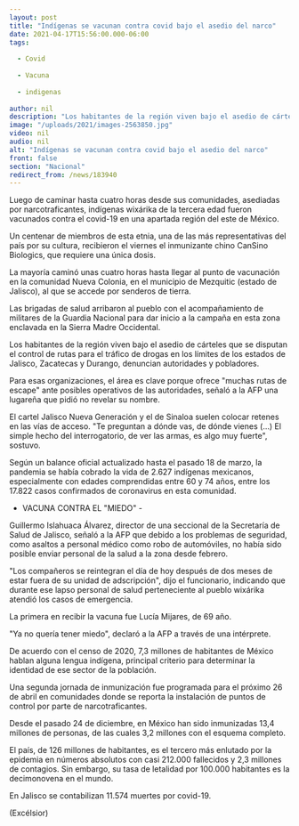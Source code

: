 ```yaml
---
layout: post
title: "Indígenas se vacunan contra covid bajo el asedio del narco"
date: 2021-04-17T15:56:00.000-06:00
tags:
  
  - Covid
  
  - Vacuna
  
  - indigenas
  
author: nil
description: "Los habitantes de la región viven bajo el asedio de cárteles que se disputan el control de rutas para el tráfico de drogas en los límites de los estados de Jalisco, Zacatecas y Durango"
image: "/uploads/2021/images-2563850.jpg"
video: nil
audio: nil
alt: "Indígenas se vacunan contra covid bajo el asedio del narco"
front: false
section: "Nacional"
redirect_from: /news/183940
---
```


Luego de caminar hasta cuatro horas desde sus comunidades, asediadas por narcotraficantes, indígenas wixárika de la tercera edad fueron vacunados contra el covid-19 en una apartada región del este de México.

Un centenar de miembros de esta etnia, una de las más representativas del país por su cultura, recibieron el viernes el inmunizante chino CanSino Biologics, que requiere una única dosis.

La mayoría caminó unas cuatro horas hasta llegar al punto de vacunación en la comunidad Nueva Colonia, en el municipio de Mezquitic (estado de Jalisco), al que se accede por senderos de tierra.

Las brigadas de salud arribaron al pueblo con el acompañamiento de militares de la Guardia Nacional para dar inicio a la campaña en esta zona enclavada en la Sierra Madre Occidental.

Los habitantes de la región viven bajo el asedio de cárteles que se disputan el control de rutas para el tráfico de drogas en los límites de los estados de Jalisco, Zacatecas y Durango, denuncian autoridades y pobladores.

Para esas organizaciones, el área es clave porque ofrece "muchas rutas de escape" ante posibles operativos de las autoridades, señaló a la AFP una lugareña que pidió no revelar su nombre.

El cartel Jalisco Nueva Generación y el de Sinaloa suelen colocar retenes en las vías de acceso. "Te preguntan a dónde vas, de dónde vienes (...) El simple hecho del interrogatorio, de ver las armas, es algo muy fuerte", sostuvo.

Según un balance oficial actualizado hasta el pasado 18 de marzo, la pandemia se había cobrado la vida de 2.627 indígenas mexicanos, especialmente con edades comprendidas entre 60 y 74 años, entre los 17.822 casos confirmados de coronavirus en esta comunidad.

 

- VACUNA CONTRA EL "MIEDO" -
 

Guillermo Islahuaca Álvarez, director de una seccional de la Secretaría de Salud de Jalisco, señaló a la AFP que debido a los problemas de seguridad, como asaltos a personal médico como robo de automóviles, no había sido posible enviar personal de la salud a la zona desde febrero.

"Los compañeros se reintegran el día de hoy después de dos meses de estar fuera de su unidad de adscripción", dijo el funcionario, indicando que durante ese lapso personal de salud perteneciente al pueblo wixárika atendió los casos de emergencia.

La primera en recibir la vacuna fue Lucía Mijares, de 69 año.

"Ya no quería tener miedo", declaró a la AFP a través de una intérprete.

De acuerdo con el censo de 2020, 7,3 millones de habitantes de México hablan alguna lengua indígena, principal criterio para determinar la identidad de ese sector de la población.

Una segunda jornada de inmunización fue programada para el próximo 26 de abril en comunidades donde se reporta la instalación de puntos de control por parte de narcotraficantes.

Desde el pasado 24 de diciembre, en México han sido inmunizadas 13,4 millones de personas, de las cuales 3,2 millones con el esquema completo.

El país, de 126 millones de habitantes, es el tercero más enlutado por la epidemia en números absolutos con casi 212.000 fallecidos y 2,3 millones de contagios. Sin embargo, su tasa de letalidad por 100.000 habitantes es la decimonovena en el mundo.

En Jalisco se contabilizan 11.574 muertes por covid-19.

(Excélsior)